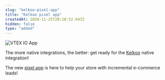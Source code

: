 ```yaml
---
slug: "kelkoo-pixel-app"
title: "Kelkoo pixel app"
createdAt: 2020-11-25T20:10:52.643Z
hidden: false
type: "added"
---
```


![VTEX IO App](https://img.shields.io/badge/-VTEX%20IO%20App-orange)

The more native integrations, the better: get ready for the [Kelkoo](https://www.kelkoogroup.com/) native integration! 

The new [pixel app](https://vtex.io/docs/components/all/vtex.kelkoo/) is here to help your store with incremental e-commerce leads!
